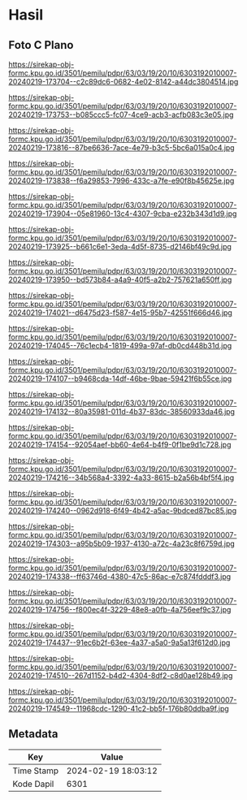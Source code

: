 # Hasil

## Foto C Plano

https://sirekap-obj-formc.kpu.go.id/3501/pemilu/pdpr/63/03/19/20/10/6303192010007-20240219-173704--c2c89dc6-0682-4e02-8142-a44dc3804514.jpg

https://sirekap-obj-formc.kpu.go.id/3501/pemilu/pdpr/63/03/19/20/10/6303192010007-20240219-173753--b085ccc5-fc07-4ce9-acb3-acfb083c3e05.jpg

https://sirekap-obj-formc.kpu.go.id/3501/pemilu/pdpr/63/03/19/20/10/6303192010007-20240219-173816--87be6636-7ace-4e79-b3c5-5bc6a015a0c4.jpg

https://sirekap-obj-formc.kpu.go.id/3501/pemilu/pdpr/63/03/19/20/10/6303192010007-20240219-173838--f6a29853-7996-433c-a7fe-e90f8b45625e.jpg

https://sirekap-obj-formc.kpu.go.id/3501/pemilu/pdpr/63/03/19/20/10/6303192010007-20240219-173904--05e81960-13c4-4307-9cba-e232b343d1d9.jpg

https://sirekap-obj-formc.kpu.go.id/3501/pemilu/pdpr/63/03/19/20/10/6303192010007-20240219-173925--b661c6e1-3eda-4d5f-8735-d2146bf49c9d.jpg

https://sirekap-obj-formc.kpu.go.id/3501/pemilu/pdpr/63/03/19/20/10/6303192010007-20240219-173950--bd573b84-a4a9-40f5-a2b2-757621a650ff.jpg

https://sirekap-obj-formc.kpu.go.id/3501/pemilu/pdpr/63/03/19/20/10/6303192010007-20240219-174021--d6475d23-f587-4e15-95b7-42551f666d46.jpg

https://sirekap-obj-formc.kpu.go.id/3501/pemilu/pdpr/63/03/19/20/10/6303192010007-20240219-174045--76c1ecb4-1819-499a-97af-db0cd448b31d.jpg

https://sirekap-obj-formc.kpu.go.id/3501/pemilu/pdpr/63/03/19/20/10/6303192010007-20240219-174107--b9468cda-14df-46be-9bae-59421f6b55ce.jpg

https://sirekap-obj-formc.kpu.go.id/3501/pemilu/pdpr/63/03/19/20/10/6303192010007-20240219-174132--80a35981-011d-4b37-83dc-38560933da46.jpg

https://sirekap-obj-formc.kpu.go.id/3501/pemilu/pdpr/63/03/19/20/10/6303192010007-20240219-174154--92054aef-bb60-4e64-b4f9-0f1be9d1c728.jpg

https://sirekap-obj-formc.kpu.go.id/3501/pemilu/pdpr/63/03/19/20/10/6303192010007-20240219-174216--34b568a4-3392-4a33-8615-b2a56b4bf5f4.jpg

https://sirekap-obj-formc.kpu.go.id/3501/pemilu/pdpr/63/03/19/20/10/6303192010007-20240219-174240--0962d918-6f49-4b42-a5ac-9bdced87bc85.jpg

https://sirekap-obj-formc.kpu.go.id/3501/pemilu/pdpr/63/03/19/20/10/6303192010007-20240219-174303--a95b5b09-1937-4130-a72c-4a23c8f6759d.jpg

https://sirekap-obj-formc.kpu.go.id/3501/pemilu/pdpr/63/03/19/20/10/6303192010007-20240219-174338--ff63746d-4380-47c5-86ac-e7c874fdddf3.jpg

https://sirekap-obj-formc.kpu.go.id/3501/pemilu/pdpr/63/03/19/20/10/6303192010007-20240219-174756--f800ec4f-3229-48e8-a0fb-4a756eef9c37.jpg

https://sirekap-obj-formc.kpu.go.id/3501/pemilu/pdpr/63/03/19/20/10/6303192010007-20240219-174437--91ec6b2f-63ee-4a37-a5a0-9a5a13f612d0.jpg

https://sirekap-obj-formc.kpu.go.id/3501/pemilu/pdpr/63/03/19/20/10/6303192010007-20240219-174510--267d1152-b4d2-4304-8df2-c8d0ae128b49.jpg

https://sirekap-obj-formc.kpu.go.id/3501/pemilu/pdpr/63/03/19/20/10/6303192010007-20240219-174549--11968cdc-1290-41c2-bb5f-176b80ddba9f.jpg


## Metadata

| Key        | Value               |
| ---------- | ------------------- |
| Time Stamp | 2024-02-19 18:03:12 |
| Kode Dapil | 6301                |



